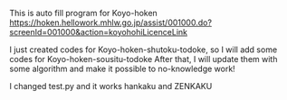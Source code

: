 This is auto fill program for Koyo-hoken
https://hoken.hellowork.mhlw.go.jp/assist/001000.do?screenId=001000&action=koyohohiLicenceLink

I just created codes for Koyo-hoken-shutoku-todoke, so I will add some codes for Koyo-hoken-sousitu-todoke
After that, I will update them with some algorithm and make it possible to no-knowledge work!

I changed test.py and it works hankaku and ZENKAKU
